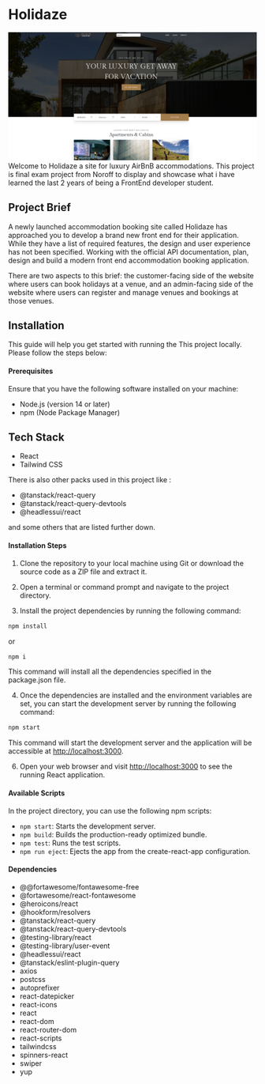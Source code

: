 # Holidaze
![image](https://github.com/ShaindalDev/airbnb-exam-2/blob/be4cbd9891e7e37cd0aace6f2759d8672baf8169/src/assets/img/holidaze_site.png)
Welcome to Holidaze a site for luxury AirBnB accommodations. 
This project is final exam project from Noroff to display and showcase what i have learned the last 2 years of being a FrontEnd developer student.

## Project Brief
A newly launched accommodation booking site called Holidaze has approached you to develop a brand new front end for their application. While they have a list of required features, the design and user experience has not been specified. Working with the official API documentation, plan, design and build a modern front end accommodation booking application.

There are two aspects to this brief: the customer-facing side of the website where users can book holidays at a venue, and an admin-facing side of the website where users can register and manage venues and bookings at those venues.

## Installation

This guide will help you get started with running the This project locally.
Please follow the steps below:

#### Prerequisites

 Ensure that you have the following software installed on your machine:

- Node.js (version 14 or later)
- npm (Node Package Manager)


## Tech Stack
- React
- Tailwind CSS

There is also other packs used in this project like : 
- @tanstack/react-query
- @tanstack/react-query-devtools
- @headlessui/react

and some others that are listed further down.

#### Installation Steps

1. Clone the repository to your local machine using Git or download the source code as a ZIP file and extract it.

2. Open a terminal or command prompt and navigate to the project directory.

3. Install the project dependencies by running the following command:

```bash
npm install
```

or

```bash
npm i
```

This command will install all the dependencies specified in the package.json file.

4. Once the dependencies are installed and the environment variables are set, you can start the development server by running the following command:

```bash
npm start
```

This command will start the development server and the application will be accessible at <http://localhost:3000>.

6. Open your web browser and visit <http://localhost:3000> to see the running React application.

#### Available Scripts

In the project directory, you can use the following npm scripts:

- `npm start`: Starts the development server.
- `npm build`: Builds the production-ready optimized bundle.
- `npm test`: Runs the test scripts.
- `npm run eject`: Ejects the app from the create-react-app configuration.


#### Dependencies

- @@fortawesome/fontawesome-free
- @fortawesome/react-fontawesome
- @heroicons/react
- @hookform/resolvers
- @tanstack/react-query
- @tanstack/react-query-devtools
- @testing-library/react
- @testing-library/user-event
- @headlessui/react
- @tanstack/eslint-plugin-query
- axios
- postcss
- autoprefixer
- react-datepicker
- react-icons
- react
- react-dom
- react-router-dom
- react-scripts
- tailwindcss
- spinners-react
- swiper
- yup

